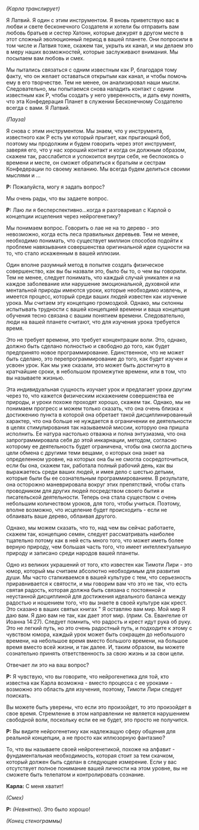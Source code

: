<p><em>(Карла транслирует)</em> </p>
<p>Я Латвий. Я один с этим инструментом. Я вновь приветствую вас в любви и свете бесконечного Создателя и хотели бы отправить вам любовь братьев и сестер Хатонн, которые дежурят в другом месте в этот сложный эволюционный период в вашей планете. Они попросили в том числе и Латвия тоже, скажем так, укрыть их канал, и мы делаем это в меру наших возможностей, которые заслуживают внимания. Мы посылаем вам любовь и смех. </p>
<p>Мы пытались связаться с одним известным как Р, благодаря тому факту, что он желает оставаться открытым как канал, и чтобы помочь ему в его творчестве. Тем не менее, он анализировал наши мысли. Следовательно, мы попытаемся снова наладить контакт с одним известным как Р, чтобы создать у него уверенность, и дать ему понять, что эта Конфедерация Планет в служении Бесконечному Создателю всегда с вами. Я Латвий. </p>
<p><em>(Пауза)</em></p>
<p>Я снова с этим инструментом. Мы знаем, что у инструмента, известного как Р есть ум который прыгает, как прыгающий боб, поэтому мы продолжим и будем говорить через этот инструмент, заверяя его, что у нас хороший контакт и когда он должным образом, скажем так, расслабится и успокоится внутри себя, не беспокоясь о времени и месте, он сможет обратиться к братьям и сестрам Конфедерации по своему желанию. Мы всегда будем делиться своими мыслями и ...</p>
<p><strong>Р:</strong> Пожалуйста, могу я задать вопрос? </p>
<p>Мы очень рады, что вы задаете вопрос. </p>
<p><strong>Р:</strong> Лаю ли я бесперспективно...когда я разговаривал с Карлой о концепции исцеления через нейрогенетику? </p>
<p>Мы понимаем вопрос. Говорить о лае не на то дерево - это невозможно, когда есть леса правильных деревьев. Тем не менее, необходимо понимать, что существует миллион способов подойти к проблеме навязывания совершенства оригинальной идеи сущности на то, что стало искаженным в вашей иллюзии. </p>
<p>Один вполне разумный метод в попытке создать физическое совершенство, как вы бы назвали это, было бы то, о чем вы говорили. Тем не менее, следует понимать, что каждый случай уникален и на каждое заболевание или нарушение эмоциональной, духовной или ментальной природы имеются уроки, которые необходимо извлечь, и имеется процесс, который среди ваших людей известен как изучение урока. Мы считаем эту концепцию громоздкой. Однако, мы склонны испытывать трудности с вашей концепцией времени и ваша концепция обучения тесно связана с вашим понятием времени. Следовательно, люди на вашей планете считают, что для изучения урока требуется время. </p>
<p>Это не требует времени, это требует концентрации воли. Это, однако, должно быть сделано полностью и свободно до того, как будет предпринято новое программирование. Единственное, что не может быть сделано, это перепрограммирование до того, как будет изучен и усвоен урок. Как мы уже сказали, это может быть достигнуто в кратчайшие сроки, в небольшом промежутке времени, или в том, что вы называете жизнью. </p>
<p>Эта индивидуальная сущность изучает урок и предлагает уроки другим через то, что кажется физическим искажением совершенства ее природы, и уроки похоже проходят хорошо, скажем так. Однако, мы не понимаем прогресс и можем только сказать, что она очень близка к достижению пункта в которой она обретает такой дисциплинированный характер, что она больше не нуждается в ограничении ее деятельности в целях стимулирования так называемой миссии, которую она пришла исполнить. Ее натура настолько отважна и полна энтузиазма, что она запрограммировала себя до этой инкарнации, методом, согласно которому ее деятельность будет ограничена, чтобы она смогла достичь цели обмена с другими теми вещами, о которых она знает на определенном уровне, на которых она бы не смогла сосредоточиться, если бы она, скажем так, работала полный рабочий день, как вы выражаетесь среди ваших людей, и имея дело с шестью детьми, которые были бы ее сознательным программированием. В результате, она осторожно маневрировала вокруг этих препятствий, чтобы стать проводником для других людей посредством своего бытия и писательской деятельности. Теперь она стала существом с очень небольшим количеством уроков, для того, чтобы учиться. Поэтому, вполне возможно, что исцеление будет происходить - если не облаивать ваше дерево, облаивая другого. </p>
<p>Однако, мы можем сказать, что то, над чем вы сейчас работаете, скажем так, концепцию семян, следует рассматривать наиболее тщательно потому как в ней есть много того, что может иметь более верную природу, чем большая часть того, что имеет интеллектуальную природу и записано среди народов вашей планеты. </p>
<p>Одно из великих украшений от того, кто известен как Тимоти Лири - это юмор, который мы считаем абсолютно необходимым для развития души. Мы часто сталкиваемся в вашей культуре с тем, что серьезность приравнивается к святости, и мы говорим вам что это не так, что есть святая радость, которая должна быть связана с постоянной и неустанной дисциплиной для достижения идеального баланса между радостью и ношением того, что вы знаете в своей культуре как крест. Это сказано в ваших святых книгах " Я оставляю вам мир. Мой мир Я даю вам. Я даю вам не так, как дает этот мир. (<em>прим.</em> Св. Евангелие от Иоанна 14:27). Следует помнить, что радость и крест идут рука об руку. Это не легкий путь, но это очень радостный путь, и подходите к этому с чувством юмора, каждый урок может быть сокращен до небольшого времени, на небольшое время вместо большого времени, на большое время вместо всей жизни, и так далее. И, таким образом, вы можете сознательно принять ответственность за свою жизнь и за свои цели. </p>
<p>Отвечает ли это на ваш вопрос?</p>
<p><strong>Р:</strong> Я чувствую, что вы говорите, что нейрогенетика для той, кто известна как Карла возможна - вместо процесса с ее уроками - возможно это область для изучения, поэтому, Тимоти Лири следует поискать. </p>
<p>Вы можете быть уверены, что если это произойдет, то это произойдет в свое время. Стремление в этом направлении не является нарушением свободной воли, поскольку если ее не будет, это просто не получится. </p>
<p><strong>Р:</strong> Вы видите нейрогенетику как надлежащую сферу общения для реальной концепции, а не просто как иллюзорную фантазию? </p>
<p>То, что вы называете своей нейрогенетикой, похоже на алфавит - фундаментальная необходимость, которая стоит за тем скачком, который должен быть сделан в следующее измерение. Если у вас отсутствует полное понимание вашей личности на этом уровне, вы не сможете быть телепатом и контролировать сознание. </p>
<p><strong>Карла:</strong> С меня хватит!</p>
<p><em>(Смех)</em></p>
<p><strong>Р:</strong> <em>(Невнятно).</em> Это было хорошо!</p>
<p><em>(Конец стенограммы) </em></p>